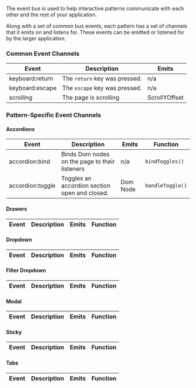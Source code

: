The event bus is used to help interactive patterns communicate with each other and the rest of your application.

Along with a set of common bus events, each pattern has a set of channels that it emits on and listens for. These events can be emitted or listened for by the larger application.

### Common Event Channels

| Event | Description | Emits |
| --- | --- | --- |
| keyboard:return | The `return` key was pressed. | n/a |
| keyboard:escape | The `escape` key was pressed. | n/a |
| scrolling | The page is scrolling | ScrollYOffset |

### Pattern-Specific Event Channels

#### Accordions

| Event | Description | Emits | Function |
| --- | --- | --- | --- |
| accordion:bind | Binds Dom nodes on the page to their listeners | n/a | `bindToggles()` |
| accordion:toggle | Toggles an accordion section open and closed. | Dom Node | `handleToggle()` |

#### Drawers

| Event | Description | Emits | Function |
| --- | --- | --- | --- |

#### Dropdown

| Event | Description | Emits | Function |
| --- | --- | --- | --- |

#### Filter Dropdown

| Event | Description | Emits | Function |
| --- | --- | --- | --- |

#### Modal

| Event | Description | Emits | Function |
| --- | --- | --- | --- |

#### Sticky

| Event | Description | Emits | Function |
| --- | --- | --- | --- |

#### Tabs

| Event | Description | Emits | Function |
| --- | --- | --- | --- |


